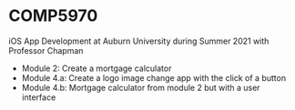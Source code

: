 # COMP5970
iOS App Development at Auburn University during Summer 2021 with Professor Chapman

- Module 2: Create a mortgage calculator 
- Module 4.a: Create a logo image change app with the click of a button
- Module 4.b: Mortgage calculator from module 2 but with a user interface
